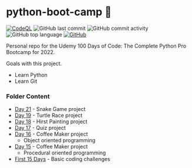 # python-boot-camp  🐍
[![CodeQL](https://github.com/Jackson-Miller/python-boot-camp/actions/workflows/codeql-analysis.yml/badge.svg)](https://github.com/Jackson-Miller/python-boot-camp/actions/workflows/codeql-analysis.yml)
![GitHub last commit](https://img.shields.io/github/last-commit/Jackson-Miller/python-boot-camp)
![GitHub commit activity](https://img.shields.io/github/commit-activity/w/Jackson-Miller/python-boot-camp)
![GitHub top language](https://img.shields.io/github/languages/top/Jackson-Miller/python-boot-camp)
[![GitHub](https://img.shields.io/github/license/Jackson-Miller/python-boot-camp)](https://github.com/Jackson-Miller/python-boot-camp/blob/main/LICENSE)

Personal repo for the Udemy 100 Days of Code: The Complete Python Pro Bootcamp for 2022.

Goals with this project.
- Learn Python
- Learn Git

### Folder Content
- [Day 21](https://github.com/Jackson-Miller/python-boot-camp/tree/main/Day%2021) - Snake Game project
- [Day 19](https://github.com/Jackson-Miller/python-boot-camp/tree/main/Day%2019) - Turtle Race project
- [Day 18](https://github.com/Jackson-Miller/python-boot-camp/tree/main/Day%2018) - Hirst Painting project
- [Day 17](https://github.com/Jackson-Miller/python-boot-camp/tree/main/Day%2017) - Quiz project
- [Day 16](https://github.com/Jackson-Miller/python-boot-camp/tree/main/Day%2016) - Coffee Maker project
    - Object oriented programming
- [Day 15](https://github.com/Jackson-Miller/python-boot-camp/tree/main/Day%2015) - Coffee Maker project
    - Procedural oriented programming
- [First 15 Days](https://github.com/Jackson-Miller/python-boot-camp/tree/main/First%2015%20Days) - Basic coding challenges






